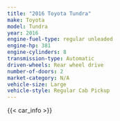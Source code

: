 ```yaml
---
title: "2016 Toyota Tundra"
make: Toyota
model: Tundra
year: 2016
engine-fuel-type: regular unleaded
engine-hp: 381
engine-cylinders: 8
transmission-type: Automatic
driven-wheels: Rear wheel drive
number-of-doors: 2
market-category: N/A
vehicle-size: Large
vehicle-style: Regular Cab Pickup
---
```


{{< car_info >}}
